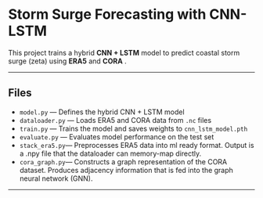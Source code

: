 # **Storm Surge Forecasting with CNN-LSTM**

This project trains a hybrid **CNN + LSTM** model to predict coastal storm surge (zeta) using **ERA5** and **CORA** .

---

## **Files**

- `model.py` — Defines the hybrid CNN + LSTM model  
- `dataloader.py` — Loads ERA5 and CORA data from `.nc` files  
- `train.py` — Trains the model and saves weights to `cnn_lstm_model.pth`  
- `evaluate.py` — Evaluates model performance on the test set
- `stack_era5.py`— Preprocesses ERA5 data into ml ready format. Output is a .npy file that the dataloader can memory-map directly.
- `cora_graph.py`— Constructs a graph representation of the CORA dataset. Produces adjacency information that is fed into the graph neural network (GNN).

---
